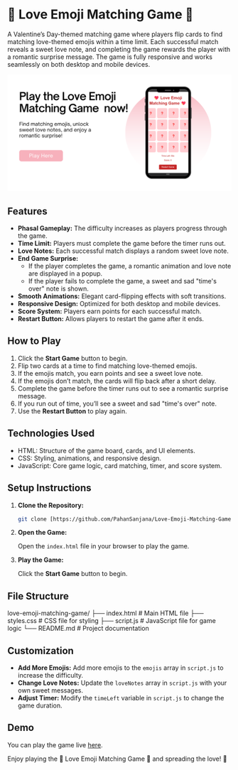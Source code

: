 # 💖 Love Emoji Matching Game 💖

A Valentine’s Day-themed matching game where players flip cards to find matching love-themed emojis within a time limit. Each successful match reveals a sweet love note, and completing the game rewards the player with a romantic surprise message. The game is fully responsive and works seamlessly on both desktop and mobile devices.

![image alt](https://github.com/PahanSanjana/Love-Emoji-Matching-Game/blob/8186ae6bdeb798b4d560bc2e146dc61ba25c2ec1/Love%20Emoji%20Matching%20Game.png)

## Features

*   **Phasal Gameplay:** The difficulty increases as players progress through the game.
*   **Time Limit:** Players must complete the game before the timer runs out.
*   **Love Notes:** Each successful match displays a random sweet love note.
*   **End Game Surprise:**
    *   If the player completes the game, a romantic animation and love note are displayed in a popup.
    *   If the player fails to complete the game, a sweet and sad "time's over" note is shown.
*   **Smooth Animations:** Elegant card-flipping effects with soft transitions.
*   **Responsive Design:** Optimized for both desktop and mobile devices.
*   **Score System:** Players earn points for each successful match.
*   **Restart Button:** Allows players to restart the game after it ends.

## How to Play

1.  Click the **Start Game** button to begin.
2.  Flip two cards at a time to find matching love-themed emojis.
3.  If the emojis match, you earn points and see a sweet love note.
4.  If the emojis don’t match, the cards will flip back after a short delay.
5.  Complete the game before the timer runs out to see a romantic surprise message.
6.  If you run out of time, you’ll see a sweet and sad "time's over" note.
7.  Use the **Restart Button** to play again.

## Technologies Used

*   HTML: Structure of the game board, cards, and UI elements.
*   CSS: Styling, animations, and responsive design.
*   JavaScript: Core game logic, card matching, timer, and score system.

## Setup Instructions

1.  **Clone the Repository:**

    ```bash
    git clone [https://github.com/PahanSanjana/Love-Emoji-Matching-Game.git)
    ```

2.  **Open the Game:**

    Open the `index.html` file in your browser to play the game.

3.  **Play the Game:**

    Click the **Start Game** button to begin.

## File Structure
love-emoji-matching-game/
├── index.html          # Main HTML file
├── styles.css          # CSS file for styling
├── script.js           # JavaScript file for game logic
└── README.md           # Project documentation


## Customization

*   **Add More Emojis:** Add more emojis to the `emojis` array in `script.js` to increase the difficulty.
*   **Change Love Notes:** Update the `loveNotes` array in `script.js` with your own sweet messages.
*   **Adjust Timer:** Modify the `timeLeft` variable in `script.js` to change the game duration.

## Demo

You can play the game live [here]((https://pahansanjana.github.io/Love-Emoji-Matching-Game/)).

Enjoy playing the 💖 Love Emoji Matching Game 💖 and spreading the love! 💌
